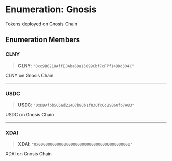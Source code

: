# Enumeration: Gnosis

Tokens deployed on Gnosis Chain

## Enumeration Members

### CLNY

> **CLNY**: `"0xc9B6218AffE8Aba68a13899Cbf7cF7f14DDd304C"`

CLNY on Gnosis Chain

***

### USDC

> **USDC**: `"0xDDAfbb505ad214D7b80b1f830fcCc89B60fb7A83"`

USDC on Gnosis Chain

***

### XDAI

> **XDAI**: `"0x0000000000000000000000000000000000000000"`

XDAI on Gnosis Chain
